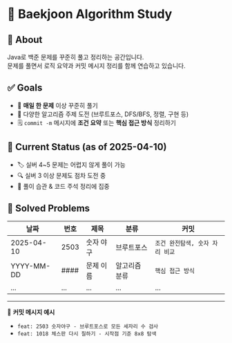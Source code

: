 # 🧠 Baekjoon Algorithm Study

## 📌 About
Java로 백준 문제를 꾸준히 풀고 정리하는 공간입니다.  
문제를 풀면서 로직 요약과 커밋 메시지 정리를 함께 연습하고 있습니다.

## ✅ Goals
- 📅 **매일 한 문제** 이상 꾸준히 풀기
- 🧩 다양한 알고리즘 주제 도전 (브루트포스, DFS/BFS, 정렬, 구현 등)
- 🗒️ `commit -m` 메시지에 **조건 요약** 또는 **핵심 접근 방식** 정리하기

## 📅 Current Status (as of 2025-04-10)
- 🏷️ 실버 4~5 문제는 어렵지 않게 풀이 가능
- 🔍 실버 3 이상 문제도 점차 도전 중
- 💪 풀이 습관 & 코드 주석 정리에 집중

## 🧩 Solved Problems

| 날짜 | 번호 | 제목 | 분류 | 커밋 |
|------|------|------|------|------|
| 2025-04-10 | 2503 | 숫자 야구 | 브루트포스 | `조건 완전탐색, 숫자 자리 비교` |
| YYYY-MM-DD | #### | 문제 이름 | 알고리즘 분류 | `핵심 접근 방식` |
| ... | ... | ... | ... | ... |

---

📌 **커밋 메시지 예시**
- `feat: 2503 숫자야구 - 브루트포스로 모든 세자리 수 검사`
- `feat: 1018 체스판 다시 칠하기 - 시작점 기준 8x8 탐색`

